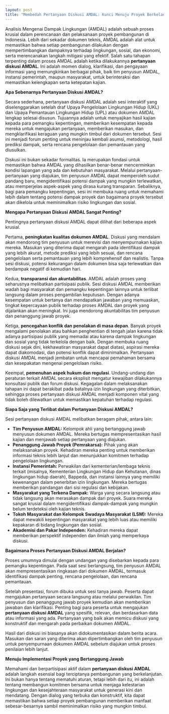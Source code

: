 ```yaml
---
layout: post
title: "Membedah Pertanyaan Diskusi AMDAL: Kunci Menuju Proyek Berkelanjutan"
---
```


Analisis Mengenai Dampak Lingkungan (AMDAL) adalah sebuah proses krusial dalam perencanaan dan pelaksanaan proyek pembangunan di Indonesia. Lebih dari sekadar dokumen teknis, AMDAL adalah alat untuk memastikan bahwa setiap pembangunan dilakukan dengan mempertimbangkan dampaknya terhadap lingkungan, sosial, dan ekonomi, serta merencanakan langkah mitigasi yang efektif. Salah satu tahapan terpenting dalam proses AMDAL adalah ketika dilakukannya **pertanyaan diskusi AMDAL**. Ini adalah momen dialog, klarifikasi, dan pengayaan informasi yang memungkinkan berbagai pihak, baik tim penyusun AMDAL, instansi pemerintah, maupun masyarakat, untuk berinteraksi dan memastikan kelengkapan serta ketepatan kajian.

**Apa Sebenarnya Pertanyaan Diskusi AMDAL?**

Secara sederhana, pertanyaan diskusi AMDAL adalah sesi interaktif yang diselenggarakan setelah draf Upaya Pengelolaan Lingkungan Hidup (UKL) dan Upaya Pemantauan Lingkungan Hidup (UPL) atau dokumen AMDAL lengkap selesai disusun. Tujuannya adalah untuk menyajikan hasil kajian kepada para pemangku kepentingan, memberikan kesempatan kepada mereka untuk mengajukan pertanyaan, memberikan masukan, dan mengklarifikasi keraguan yang mungkin timbul dari dokumen tersebut. Sesi ini menjadi forum penting untuk meninjau kembali asumsi, metodologi, hasil prediksi dampak, serta rencana pengelolaan dan pemantauan yang diusulkan.

Diskusi ini bukan sekadar formalitas. Ia merupakan fondasi untuk memastikan bahwa AMDAL yang dihasilkan benar-benar mencerminkan kondisi lapangan yang ada dan kebutuhan masyarakat. Melalui pertanyaan-pertanyaan yang diajukan, tim penyusun AMDAL dapat memperoleh sudut pandang baru, mengidentifikasi potensi dampak yang mungkin terlewatkan, atau memperjelas aspek-aspek yang dirasa kurang transparan. Sebaliknya, bagi para pemangku kepentingan, sesi ini membuka ruang untuk memahami lebih dalam tentang potensi dampak proyek dan bagaimana proyek tersebut akan dikelola untuk meminimalkan risiko lingkungan dan sosial.

**Mengapa Pertanyaan Diskusi AMDAL Sangat Penting?**

Pentingnya pertanyaan diskusi AMDAL dapat dilihat dari beberapa aspek krusial.

Pertama, **peningkatan kualitas dokumen AMDAL**. Diskusi yang mendalam akan mendorong tim penyusun untuk merevisi dan menyempurnakan kajian mereka. Masukan yang diterima dapat mengarah pada identifikasi dampak yang lebih akurat, metode prediksi yang lebih sesuai, dan rencana pengelolaan serta pemantauan yang lebih komprehensif dan realistis. Tanpa sesi diskusi, potensi kekurangan dalam dokumen bisa saja terlewatkan dan berdampak negatif di kemudian hari.

Kedua, **transparansi dan akuntabilitas**. AMDAL adalah proses yang seharusnya melibatkan partisipasi publik. Sesi diskusi AMDAL memberikan wadah bagi masyarakat dan pemangku kepentingan lainnya untuk terlibat langsung dalam proses pengambilan keputusan. Dengan adanya kesempatan untuk bertanya dan mendapatkan jawaban yang memuaskan, tingkat kepercayaan publik terhadap proses AMDAL dan proyek yang dijalankan akan meningkat. Ini juga mendorong akuntabilitas tim penyusun dan penanggung jawab proyek.

Ketiga, **pencegahan konflik dan penolakan di masa depan**. Banyak proyek mengalami penolakan atau bahkan penghentian di tengah jalan karena tidak adanya partisipasi publik yang memadai atau karena dampak lingkungan dan sosial yang tidak terkelola dengan baik. Dengan membuka ruang diskusi sejak dini, kekhawatiran masyarakat dapat diatasi, aspirasi mereka dapat diakomodasi, dan potensi konflik dapat diminimalkan. Pertanyaan diskusi AMDAL menjadi jembatan untuk mencapai pemahaman bersama dan kesepakatan mengenai pengelolaan risiko.

Keempat, **pemenuhan aspek hukum dan regulasi**. Undang-undang dan peraturan terkait AMDAL secara eksplisit mengatur kewajiban dilakukannya konsultasi publik dan forum diskusi. Kegagalan dalam melaksanakan tahapan ini dapat berakibat pada batalnya izin lingkungan yang diterbitkan, sehingga proses pertanyaan diskusi AMDAL menjadi komponen vital yang tidak boleh dilewatkan untuk memastikan kepatuhan terhadap regulasi.

**Siapa Saja yang Terlibat dalam Pertanyaan Diskusi AMDAL?**

Sesi pertanyaan diskusi AMDAL melibatkan beragam pihak, antara lain:

*   **Tim Penyusun AMDAL:** Kelompok ahli yang bertanggung jawab menyusun dokumen AMDAL. Mereka bertugas mempresentasikan hasil kajian dan menjawab setiap pertanyaan yang diajukan.
*   **Penanggung Jawab Proyek (Pemrakarsa):** Pihak yang akan melaksanakan proyek. Kehadiran mereka penting untuk memberikan informasi teknis lebih lanjut dan menunjukkan komitmen terhadap pengelolaan lingkungan.
*   **Instansi Pemerintah:** Perwakilan dari kementerian/lembaga teknis terkait (misalnya, Kementerian Lingkungan Hidup dan Kehutanan, dinas lingkungan hidup daerah), Bappeda, dan instansi lainnya yang memiliki kewenangan dalam penerbitan izin lingkungan. Mereka bertugas memberikan pandangan dari sisi regulasi dan kebijakan.
*   **Masyarakat yang Terkena Dampak:** Warga yang secara langsung atau tidak langsung akan merasakan dampak dari proyek. Suara mereka sangat krusial dalam mengidentifikasi dampak-dampak yang mungkin belum terdeteksi oleh kajian teknis.
*   **Tokoh Masyarakat dan Kelompok Swadaya Masyarakat (LSM):** Mereka dapat mewakili kepentingan masyarakat yang lebih luas atau memiliki kepakaran di bidang lingkungan dan sosial.
*   **Akademisi dan Pakar Independen:** Kehadiran mereka dapat memberikan perspektif independen dan ilmiah yang memperkaya diskusi.

**Bagaimana Proses Pertanyaan Diskusi AMDAL Berjalan?**

Proses umumnya dimulai dengan undangan yang disebarkan kepada para pemangku kepentingan. Pada saat sesi berlangsung, tim penyusun AMDAL akan mempresentasikan ringkasan dari dokumen AMDAL, termasuk identifikasi dampak penting, rencana pengelolaan, dan rencana pemantauan.

Setelah presentasi, forum dibuka untuk sesi tanya jawab. Peserta dapat mengajukan pertanyaan secara langsung atau melalui perwakilan. Tim penyusun dan penanggung jawab proyek kemudian akan memberikan jawaban dan klarifikasi. Penting bagi para peserta untuk mengajukan **pertanyaan diskusi AMDAL** yang spesifik, relevan, dan berdasarkan data atau informasi yang ada. Pertanyaan yang baik akan memicu diskusi yang konstruktif dan mengarah pada perbaikan dokumen AMDAL.

Hasil dari diskusi ini biasanya akan didokumentasikan dalam berita acara. Masukan dan saran yang diterima akan dipertimbangkan oleh tim penyusun untuk penyempurnaan dokumen AMDAL sebelum diajukan untuk proses penilaian lebih lanjut.

**Menuju Implementasi Proyek yang Bertanggung Jawab**

Memahami dan berpartisipasi aktif dalam **pertanyaan diskusi AMDAL** adalah langkah esensial bagi terciptanya pembangunan yang berkelanjutan. Ini bukan hanya tentang mematuhi aturan, tetapi lebih dari itu, ini adalah tentang membangun komitmen bersama untuk menjaga kelestarian lingkungan dan kesejahteraan masyarakat untuk generasi kini dan mendatang. Dengan dialog yang terbuka dan konstruktif, kita dapat memastikan bahwa setiap proyek pembangunan memberikan manfaat sebesar-besarnya sambil meminimalkan risiko yang mungkin timbul.
